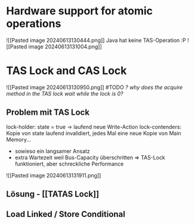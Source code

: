 # Hardware support for atomic operations

![[Pasted image 20240613130444.png]]
Java hat keine TAS-Operation :P
![[Pasted image 20240613131004.png]]

# TAS Lock and CAS Lock
![[Pasted image 20240613130950.png]]
	#TODO *? why does the acquire method in the TAS lock wait while the lock is 0?*

## Problem mit TAS Lock
lock-holder: state = true -> laufend neue Write-Action
lock-contenders: Kopie von state laufend invalidiert, jedes Mal eine neue Kopie von Main Memory...
- sowieso ein langsamer Ansatz
- extra Wartezeit weil Bus-Capacity überschritten
=> TAS-Lock funktioniert, aber schreckliche Performance

![[Pasted image 20240613131911.png]]

## Lösung - [[TATAS Lock]] 

## Load Linked / Store Conditional

